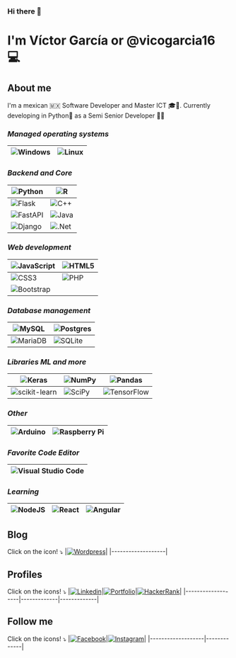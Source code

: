 ### Hi there 👋

# I'm Víctor García or @vicogarcia16 :computer:

## About me
I'm a mexican 🇲🇽 Software Developer and Master ICT :mortar_board:🚀. Currently developing in Python🐍 as a Semi Senior Developer 🧑‍💼

### *Managed operating systems*  

|![Windows](https://img.shields.io/badge/Windows-0078D6?style=for-the-badge&logo=windows&logoColor=white)|![Linux](https://img.shields.io/badge/Linux-FCC624?style=for-the-badge&logo=linux&logoColor=black)|
|-------------------|-------------|


### *Backend and Core*

|![Python](https://img.shields.io/badge/python-3670A0?style=for-the-badge&logo=python&logoColor=ffdd54)|![R](https://img.shields.io/badge/r-%23276DC3.svg?style=for-the-badge&logo=r&logoColor=white)|
|-------------|-------------|
|![Flask](https://img.shields.io/badge/flask-%23000.svg?style=for-the-badge&logo=flask&logoColor=white)|![C++](https://img.shields.io/badge/c++-%2300599C.svg?style=for-the-badge&logo=c%2B%2B&logoColor=white)|
|![FastAPI](https://img.shields.io/badge/FastAPI-005571?style=for-the-badge&logo=fastapi)|![Java](https://img.shields.io/badge/java-%23ED8B00.svg?style=for-the-badge&logo=java&logoColor=white)|
|![Django](https://img.shields.io/badge/django-%23092E20.svg?style=for-the-badge&logo=django&logoColor=white)|![.Net](https://img.shields.io/badge/.NET-5C2D91?style=for-the-badge&logo=.net&logoColor=white)|


### *Web development*

|![JavaScript](https://img.shields.io/badge/javascript-%23323330.svg?style=for-the-badge&logo=javascript&logoColor=%23F7DF1E)|![HTML5](https://img.shields.io/badge/html5-%23E34F26.svg?style=for-the-badge&logo=html5&logoColor=white)|
|-------------|-------------|  
|![CSS3](https://img.shields.io/badge/css3-%231572B6.svg?style=for-the-badge&logo=css3&logoColor=white)|![PHP](https://img.shields.io/badge/php-%23777BB4.svg?style=for-the-badge&logo=php&logoColor=white)|
|![Bootstrap](https://img.shields.io/badge/bootstrap-%23563D7C.svg?style=for-the-badge&logo=bootstrap&logoColor=white)|

### *Database management*

|![MySQL](https://img.shields.io/badge/mysql-%2300f.svg?style=for-the-badge&logo=mysql&logoColor=white)|![Postgres](https://img.shields.io/badge/postgres-%23316192.svg?style=for-the-badge&logo=postgresql&logoColor=white)|
|-------------------|-------------|
|![MariaDB](https://img.shields.io/badge/MariaDB-003545?style=for-the-badge&logo=mariadb&logoColor=white)|![SQLite](https://img.shields.io/badge/sqlite-%2307405e.svg?style=for-the-badge&logo=sqlite&logoColor=white)|

### *Libraries ML and more*

|![Keras](https://img.shields.io/badge/Keras-%23D00000.svg?style=for-the-badge&logo=Keras&logoColor=white)|![NumPy](https://img.shields.io/badge/numpy-%23013243.svg?style=for-the-badge&logo=numpy&logoColor=white)|![Pandas](https://img.shields.io/badge/pandas-%23150458.svg?style=for-the-badge&logo=pandas&logoColor=white)|
|-------------------|-------------|---------------|  
![scikit-learn](https://img.shields.io/badge/scikit--learn-%23F7931E.svg?style=for-the-badge&logo=scikit-learn&logoColor=white)|![SciPy](https://img.shields.io/badge/SciPy-%230C55A5.svg?style=for-the-badge&logo=scipy&logoColor=%white)|![TensorFlow](https://img.shields.io/badge/TensorFlow-%23FF6F00.svg?style=for-the-badge&logo=TensorFlow&logoColor=white)|![OpenCV](https://img.shields.io/badge/opencv-%23white.svg?style=for-the-badge&logo=opencv&logoColor=white)|

### *Other*

|![Arduino](https://img.shields.io/badge/-Arduino-00979D?style=for-the-badge&logo=Arduino&logoColor=white)|![Raspberry Pi](https://img.shields.io/badge/-RaspberryPi-C51A4A?style=for-the-badge&logo=Raspberry-Pi)|
|-------------------|-------------|  


### *Favorite Code Editor* 

|![Visual Studio Code](https://img.shields.io/badge/Visual%20Studio%20Code-0078d7.svg?style=for-the-badge&logo=visual-studio-code&logoColor=white)|
|-------------------|  
 

### *Learning*

|![NodeJS](https://img.shields.io/badge/node.js-6DA55F?style=for-the-badge&logo=node.js&logoColor=white)|![React](https://img.shields.io/badge/react-%2320232a.svg?style=for-the-badge&logo=react&logoColor=%2361DAFB)|![Angular](https://img.shields.io/badge/angular-%23DD0031.svg?style=for-the-badge&logo=angular&logoColor=white)|
|-------------------|-------------|-------------|  


## Blog
Click on the icon! ⤵️
|[<img src='https://img.shields.io/badge/WordPress-%23117AC9.svg?style=for-the-badge&logo=WordPress&logoColor=white' alt='Wordpress'>](http://www.vicogarcia.com)|
|-------------------|


## Profiles
Click on the icons! ⤵️
|[<img src='https://img.shields.io/badge/linkedin-%230077B5.svg?style=for-the-badge&logo=linkedin&logoColor=white' alt='Linkedin'>](https://www.linkedin.com/in/vicogarcia/)|[<img src='https://img.shields.io/badge/Portfolio-%23000000.svg?style=for-the-badge&logo=firefox&logoColor=#FF7139' alt='Portfolio'>](http://www.vicogarcia.com/cv)|[<img src='https://img.shields.io/badge/-Hackerrank-2EC866?style=for-the-badge&logo=HackerRank&logoColor=white' alt='HackerRank'>](https://www.hackerrank.com/vicogarcia16)|
|-------------------|-------------|-------------|  


## Follow me
Click on the icons! ⤵️
|[<img src='https://img.shields.io/badge/Facebook-%231877F2.svg?style=for-the-badge&logo=Facebook&logoColor=white' alt='Facebook'>](https://www.facebook.com/VNoJo)|[<img src='https://img.shields.io/badge/Instagram-%23E4405F.svg?style=for-the-badge&logo=Instagram&logoColor=white' alt='Instagram'>](https://www.instagram.com/vicogarcia16/)|
|-------------------|-------------|  

